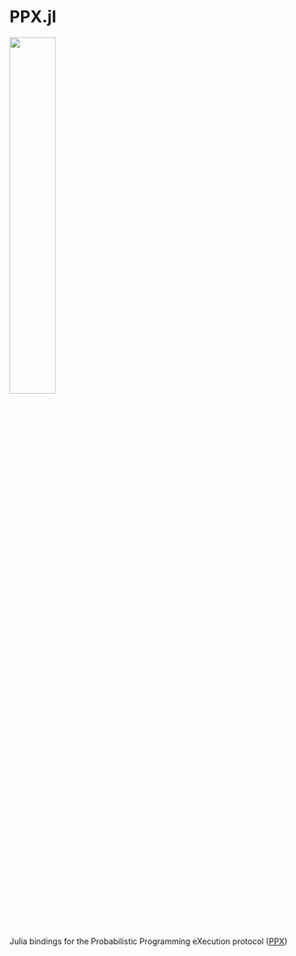 # PPX.jl
<p align="left"><img width="40%" src="https://user-images.githubusercontent.com/7985149/179405086-d30e3ba2-2432-4f1d-b57e-b3a0111b5211.png" /></p>

Julia bindings for the Probabilistic Programming eXecution protocol ([PPX](https://github.com/pyprob/ppx))
